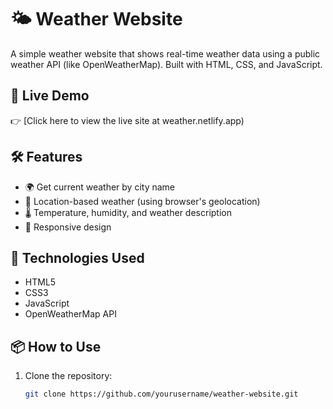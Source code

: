 # 🌤️ Weather Website

A simple weather website that shows real-time weather data using a public weather API (like OpenWeatherMap). Built with HTML, CSS, and JavaScript.

## 🔗 Live Demo

👉 [Click here to view the live site at weather.netlify.app)


## 🛠️ Features

- 🌍 Get current weather by city name
- 📍 Location-based weather (using browser's geolocation)
- 🌡️ Temperature, humidity, and weather description
- 🎨 Responsive design

## 🚀 Technologies Used

- HTML5
- CSS3
- JavaScript
- OpenWeatherMap API

## 📦 How to Use

1. Clone the repository:
   ```bash
   git clone https://github.com/yourusername/weather-website.git
